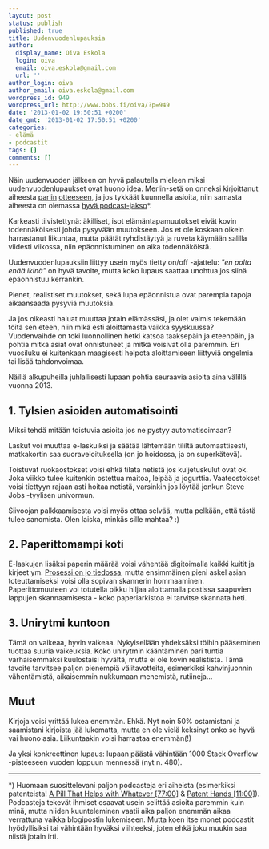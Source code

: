 ```yaml
---
layout: post
status: publish
published: true
title: Uudenvuodenlupauksia
author:
  display_name: Oiva Eskola
  login: oiva
  email: oiva.eskola@gmail.com
  url: ''
author_login: oiva
author_email: oiva.eskola@gmail.com
wordpress_id: 949
wordpress_url: http://www.bobs.fi/oiva/?p=949
date: '2013-01-02 19:50:51 +0200'
date_gmt: '2013-01-02 17:50:51 +0200'
categories:
- elämä
- podcastit
tags: []
comments: []
---
```

<p>Näin uudenvuoden jälkeen on hyvä palautella mieleen miksi uudenvuodenlupaukset ovat huono idea. Merlin-setä on onneksi kirjoittanut aiheesta <a href="http://www.43folders.com/2006/01/30/fresh-modest-wrapup">pariin</a> <a href="http://www.43folders.com/2011/01/07/first-pancake">otteeseen</a>, ja jos tykkäät kuunnella asioita, niin samasta aiheesta on olemassa <a href="http://5by5.tv/b2w/47">hyvä podcast-jakso</a>*.</p>
<p>Karkeasti tiivistettynä: äkilliset, isot elämäntapamuutokset eivät kovin todennäköisesti johda pysyvään muutokseen. Jos et ole koskaan oikein harrastanut liikuntaa, mutta päätät ryhdistäytyä ja ruveta käymään salilla viidesti viikossa, niin epäonnistuminen on aika todennäköistä.</p>
<p>Uudenvuodenlupauksiin liittyy usein myös tietty on/off -ajattelu: <em>"en polta enää ikinä"</em> on hyvä tavoite, mutta koko lupaus saattaa unohtua jos siinä epäonnistuu kerrankin.</p>
<p>Pienet, realistiset muutokset, sekä lupa epäonnistua ovat parempia tapoja aikaansaada pysyviä muutoksia.</p>
<p>Ja jos oikeasti haluat muuttaa jotain elämässäsi, ja olet valmis tekemään töitä sen eteen, niin mikä esti aloittamasta vaikka syyskuussa? Vuodenvaihde on toki luonnollinen hetki katsoa taaksepäin ja eteenpäin, ja pohtia mitkä asiat ovat onnistuneet ja mitkä voisivat olla paremmin. Eri vuosiluku ei kuitenkaan maagisesti helpota aloittamiseen liittyviä ongelmia tai lisää tahdonvoimaa.</p>
<p>Näillä alkupuheilla juhlallisesti lupaan pohtia seuraavia asioita aina välillä vuonna 2013.</p>
<h2>1. Tylsien asioiden automatisointi</h2>
<p>Miksi tehdä mitään toistuvia asioita jos ne pystyy automatisoimaan?</p>
<p>Laskut voi muuttaa e-laskuiksi ja säätää lähtemään tililtä automaattisesti, matkakortin saa suoraveloituksella (on jo hoidossa, ja on superkätevä).</p>
<p>Toistuvat ruokaostokset voisi ehkä tilata netistä jos kuljetuskulut ovat ok. Joka viikko tulee kuitenkin ostettua maitoa, leipää ja jogurttia. Vaateostokset voisi tiettyyn rajaan asti hoitaa netistä, varsinkin jos löytää jonkun Steve Jobs -tyylisen univormun.</p>
<p>Siivoojan palkkaamisesta voisi myös ottaa selvää, mutta pelkään, että tästä tulee sanomista. Olen laiska, minkäs sille mahtaa? :)</p>
<h2>2. Paperittomampi koti</h2>
<p>E-laskujen lisäksi paperin määrää voisi vähentää digitoimalla kaikki kuitit ja kirjeet ym. <a title="Paperiton koti" href="http://oivaeskola.fi/2011/05/28/paperiton-koti/">Prosessi on jo tiedossa</a>, mutta ensimmäinen pieni askel asian toteuttamiseksi voisi olla sopivan skannerin hommaaminen. Paperittomuuteen voi totutella pikku hiljaa aloittamalla postissa saapuvien lappujen skannaamisesta - koko paperiarkistoa ei tarvitse skannata heti.</p>
<h2>3. Unirytmi kuntoon</h2>
<p>Tämä on vaikeaa, hyvin vaikeaa. Nykyisellään yhdeksäksi töihin pääseminen tuottaa suuria vaikeuksia. Koko unirytmin kääntäminen pari tuntia varhaisemmaksi kuulostaisi hyvältä, mutta ei ole kovin realistista. Tämä tavoite tarvitsee paljon pienempiä välitavotteita, esimerkiksi kahvinjuonnin vähentämistä, aikaisemmin nukkumaan menemistä, rutiineja...</p>
<h2>Muut</h2>
<p>Kirjoja voisi yrittää lukea enemmän. Ehkä. Nyt noin 50% ostamistani ja saamistani kirjoista jää lukematta, mutta en ole vielä keksinyt onko se hyvä vai huono asia. Liikuntaakin voisi harrastaa enemmän(!)</p>
<p>Ja yksi konkreettinen lupaus: lupaan päästä vähintään 1000 Stack Overflow -pisteeseen vuoden loppuun mennessä (nyt n. 480).</p>
<hr />
<p>*) Huomaan suosittelevani paljon podcasteja eri aiheista (esimerkiksi patenteista! <a href="http://5by5.tv/hypercritical/67">A Pill That Helps with Whatever [77:00]</a>&nbsp;&amp;&nbsp;<a href="http://5by5.tv/hypercritical/68">Patent Hands [11:00]</a>). Podcasteja tekevät ihmiset osaavat usein selittää asioita paremmin kuin minä, mutta niiden kuunteleminen vaatii aika paljon enemmän aikaa verrattuna vaikka blogipostin lukemiseen. Mutta koen itse monet podcastit hyödyllisiksi tai vähintään hyväksi viihteeksi, joten ehkä joku muukin saa niistä jotain irti.</p>
